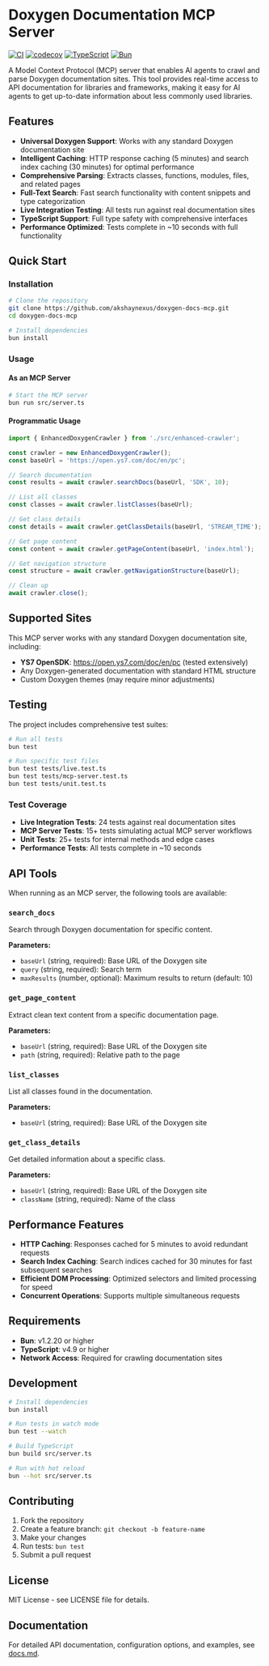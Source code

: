 # Doxygen Documentation MCP Server

[![CI](https://github.com/akshaynexus/doxygen-docs-mcp/actions/workflows/test.yml/badge.svg)](https://github.com/akshaynexus/doxygen-docs-mcp/actions/workflows/test.yml)
[![codecov](https://codecov.io/gh/akshaynexus/doxygen-docs-mcp/branch/main/graph/badge.svg)](https://codecov.io/gh/akshaynexus/doxygen-docs-mcp)
[![TypeScript](https://img.shields.io/badge/TypeScript-4.9+-blue.svg)](#)
[![Bun](https://img.shields.io/badge/Bun-1.2+-orange.svg)](#)

A Model Context Protocol (MCP) server that enables AI agents to crawl and parse Doxygen documentation sites. This tool provides real-time access to API documentation for libraries and frameworks, making it easy for AI agents to get up-to-date information about less commonly used libraries.

## Features

- **Universal Doxygen Support**: Works with any standard Doxygen documentation site
- **Intelligent Caching**: HTTP response caching (5 minutes) and search index caching (30 minutes) for optimal performance
- **Comprehensive Parsing**: Extracts classes, functions, modules, files, and related pages
- **Full-Text Search**: Fast search functionality with content snippets and type categorization
- **Live Integration Testing**: All tests run against real documentation sites
- **TypeScript Support**: Full type safety with comprehensive interfaces
- **Performance Optimized**: Tests complete in ~10 seconds with full functionality

## Quick Start

### Installation

```bash
# Clone the repository
git clone https://github.com/akshaynexus/doxygen-docs-mcp.git
cd doxygen-docs-mcp

# Install dependencies
bun install
```

### Usage

#### As an MCP Server

```bash
# Start the MCP server
bun run src/server.ts
```

#### Programmatic Usage

```typescript
import { EnhancedDoxygenCrawler } from './src/enhanced-crawler';

const crawler = new EnhancedDoxygenCrawler();
const baseUrl = 'https://open.ys7.com/doc/en/pc';

// Search documentation
const results = await crawler.searchDocs(baseUrl, 'SDK', 10);

// List all classes
const classes = await crawler.listClasses(baseUrl);

// Get class details
const details = await crawler.getClassDetails(baseUrl, 'STREAM_TIME');

// Get page content
const content = await crawler.getPageContent(baseUrl, 'index.html');

// Get navigation structure
const structure = await crawler.getNavigationStructure(baseUrl);

// Clean up
await crawler.close();
```

## Supported Sites

This MCP server works with any standard Doxygen documentation site, including:

- **YS7 OpenSDK**: https://open.ys7.com/doc/en/pc (tested extensively)
- Any Doxygen-generated documentation with standard HTML structure
- Custom Doxygen themes (may require minor adjustments)

## Testing

The project includes comprehensive test suites:

```bash
# Run all tests
bun test

# Run specific test files
bun test tests/live.test.ts
bun test tests/mcp-server.test.ts
bun test tests/unit.test.ts
```

### Test Coverage

- **Live Integration Tests**: 24 tests against real documentation sites
- **MCP Server Tests**: 15+ tests simulating actual MCP server workflows  
- **Unit Tests**: 25+ tests for internal methods and edge cases
- **Performance Tests**: All tests complete in ~10 seconds

## API Tools

When running as an MCP server, the following tools are available:

### `search_docs`
Search through Doxygen documentation for specific content.

**Parameters:**
- `baseUrl` (string, required): Base URL of the Doxygen site
- `query` (string, required): Search term
- `maxResults` (number, optional): Maximum results to return (default: 10)

### `get_page_content`
Extract clean text content from a specific documentation page.

**Parameters:**
- `baseUrl` (string, required): Base URL of the Doxygen site  
- `path` (string, required): Relative path to the page

### `list_classes`
List all classes found in the documentation.

**Parameters:**
- `baseUrl` (string, required): Base URL of the Doxygen site

### `get_class_details`
Get detailed information about a specific class.

**Parameters:**
- `baseUrl` (string, required): Base URL of the Doxygen site
- `className` (string, required): Name of the class

## Performance Features

- **HTTP Caching**: Responses cached for 5 minutes to avoid redundant requests
- **Search Index Caching**: Search indices cached for 30 minutes for fast subsequent searches
- **Efficient DOM Processing**: Optimized selectors and limited processing for speed
- **Concurrent Operations**: Supports multiple simultaneous requests

## Requirements

- **Bun**: v1.2.20 or higher
- **TypeScript**: v4.9 or higher
- **Network Access**: Required for crawling documentation sites

## Development

```bash
# Install dependencies
bun install

# Run tests in watch mode
bun test --watch

# Build TypeScript
bun build src/server.ts

# Run with hot reload
bun --hot src/server.ts
```

## Contributing

1. Fork the repository
2. Create a feature branch: `git checkout -b feature-name`
3. Make your changes
4. Run tests: `bun test`
5. Submit a pull request

## License

MIT License - see LICENSE file for details.

## Documentation

For detailed API documentation, configuration options, and examples, see [docs.md](./docs.md).
